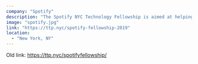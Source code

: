 ```yaml
---
company: "Spotify"
description: "The Spotify NYC Technology Fellowship is aimed at helping engineers just starting their careers in tech and provides an opportunity to work within a team and build upon current skills."
image: "spotify.jpg"
link: "https://ttp.nyc/spotify-fellowship-2019"
location:
  - "New York, NY"
---
```


Old link: https://ttp.nyc/spotifyfellowship/
